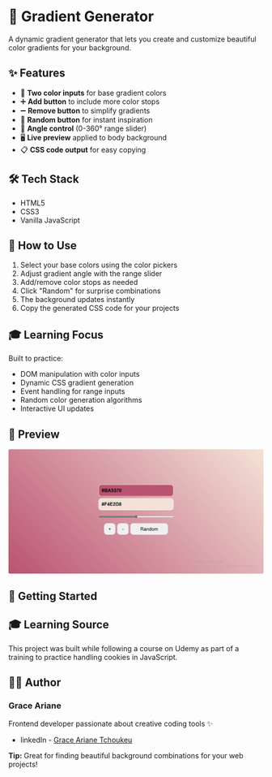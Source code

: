 # 🌈 Gradient Generator

A dynamic gradient generator that lets you create and customize beautiful color gradients for your background.

## ✨ Features

- 🎨 **Two color inputs** for base gradient colors
- ➕ **Add button** to include more color stops
- ➖ **Remove button** to simplify gradients
- 🎲 **Random button** for instant inspiration
- 🔄 **Angle control** (0-360° range slider)
- 🖥️ **Live preview** applied to body background
- 📋 **CSS code output** for easy copying

## 🛠️ Tech Stack

- HTML5
- CSS3
- Vanilla JavaScript

## 🚀 How to Use

1. Select your base colors using the color pickers
2. Adjust gradient angle with the range slider
3. Add/remove color stops as needed
4. Click "Random" for surprise combinations
5. The background updates instantly
6. Copy the generated CSS code for your projects

## 🎓 Learning Focus

Built to practice:
- DOM manipulation with color inputs
- Dynamic CSS gradient generation
- Event handling for range inputs
- Random color generation algorithms
- Interactive UI updates

## 📸 Preview

![preview](./preview.png)

## 🚀 Getting Started


## 🎓 Learning Source
This project was built while following a course on Udemy as part of a training to practice handling cookies in JavaScript.

## 👨‍💻 Author

### Grace Ariane
Frontend developer passionate about creative coding tools ✨
- linkedIn - [Grace Ariane Tchoukeu](https://www.linkedin.com/in/grace-ariane-tchoukeu)

**Tip:** Great for finding beautiful background combinations for your web projects!